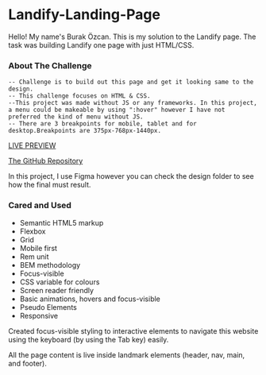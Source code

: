 # Landify-Landing-Page
Hello! My name's Burak Özcan. This is my solution to the Landify page. The task was building Landify one page with just HTML/CSS.

### About The Challenge

    -- Challenge is to build out this page and get it looking same to the design.
    -- This challenge focuses on HTML & CSS.
    --This project was made without JS or any frameworks. In this project, a menu could be makeable by using ":hover" however I have not preferred the kind of menu without JS.
    -- There are 3 breakpoints for mobile, tablet and for desktop.Breakpoints are 375px-768px-1440px.

[LIVE PREVIEW](https://burakozcancf.github.io/Landify-Landing-Page/)

[The GitHub Repository](https://github.com/BurakOzcancf/Landify-Landing-Page)


In this project, I use Figma however you can check the design folder to see how the final must result.

### Cared and Used

- Semantic HTML5 markup
- Flexbox
- Grid
- Mobile first
- Rem unit
- BEM methodology
- Focus-visible
- CSS variable for colours
- Screen reader friendly
- Basic animations, hovers and focus-visible
- Pseudo Elements
- Responsive

Created focus-visible styling to interactive elements to navigate this website using the keyboard (by using the Tab key) easily.

All the page content is live inside landmark elements (header, nav, main, and footer).
